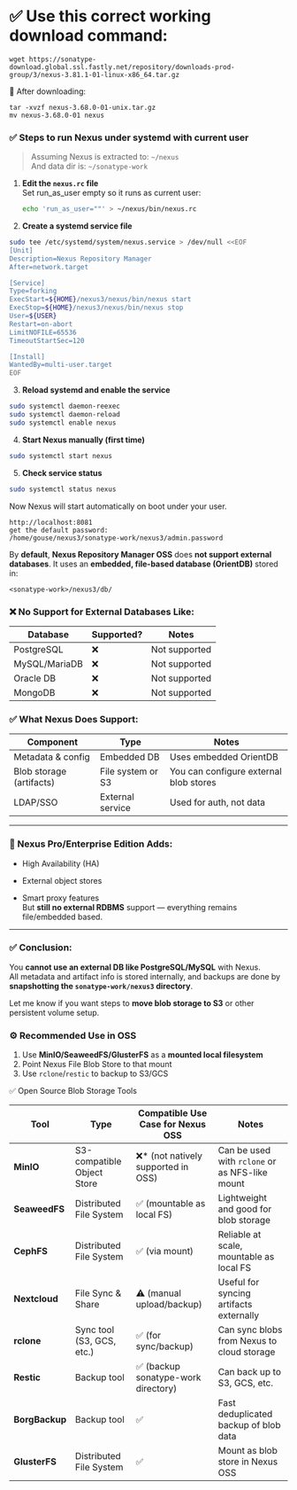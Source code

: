 # ✅ Use this correct working download command:
```
wget https://sonatype-download.global.ssl.fastly.net/repository/downloads-prod-group/3/nexus-3.81.1-01-linux-x86_64.tar.gz
```

🔄 After downloading:
```
tar -xvzf nexus-3.68.0-01-unix.tar.gz
mv nexus-3.68.0-01 nexus
```
### ✅ Steps to run Nexus under systemd with current user

> Assuming Nexus is extracted to: `~/nexus`  
> And data dir is: `~/sonatype-work`

1. **Edit the `nexus.rc` file**  
    Set run_as_user empty so it runs as current user:
    
    ```bash
    echo 'run_as_user=""' > ~/nexus/bin/nexus.rc
    ```

2. **Create a systemd service file**

```bash
sudo tee /etc/systemd/system/nexus.service > /dev/null <<EOF
[Unit]
Description=Nexus Repository Manager
After=network.target

[Service]
Type=forking
ExecStart=${HOME}/nexus3/nexus/bin/nexus start
ExecStop=${HOME}/nexus3/nexus/bin/nexus stop
User=${USER}
Restart=on-abort
LimitNOFILE=65536
TimeoutStartSec=120

[Install]
WantedBy=multi-user.target
EOF
```

3. **Reload systemd and enable the service**

```bash
sudo systemctl daemon-reexec
sudo systemctl daemon-reload
sudo systemctl enable nexus
```

4. **Start Nexus manually (first time)**

```bash
sudo systemctl start nexus
```

5. **Check service status**

```bash
sudo systemctl status nexus
```

Now Nexus will start automatically on boot under your user.

```
http://localhost:8081
get the default password: 
/home/gouse/nexus3/sonatype-work/nexus3/admin.password
```

By **default**, **Nexus Repository Manager OSS** does **not support external databases**. It uses an **embedded, file-based database (OrientDB)** stored in:

```
<sonatype-work>/nexus3/db/
```

### ❌ No Support for External Databases Like:

|Database|Supported?|Notes|
|---|---|---|
|PostgreSQL|❌|Not supported|
|MySQL/MariaDB|❌|Not supported|
|Oracle DB|❌|Not supported|
|MongoDB|❌|Not supported|

### ✅ What Nexus Does Support:

|Component|Type|Notes|
|---|---|---|
|Metadata & config|Embedded DB|Uses embedded OrientDB|
|Blob storage (artifacts)|File system or S3|You can configure external blob stores|
|LDAP/SSO|External service|Used for auth, not data|

---

### 🔐 Nexus Pro/Enterprise Edition Adds:

- High Availability (HA)
    
- External object stores
    
- Smart proxy features  
    But **still no external RDBMS** support — everything remains file/embedded based.
    

---

### ✅ Conclusion:

You **cannot use an external DB like PostgreSQL/MySQL** with Nexus.  
All metadata and artifact info is stored internally, and backups are done by **snapshotting the `sonatype-work/nexus3` directory**.

Let me know if you want steps to **move blob storage to S3** or other persistent volume setup.
### ⚙️ Recommended Use in OSS

1. Use **MinIO/SeaweedFS/GlusterFS** as a **mounted local filesystem**
2. Point Nexus File Blob Store to that mount
3. Use `rclone`/`restic` to backup to S3/GCS

✅ Open Source Blob Storage Tools

| Tool           | Type                       | Compatible Use Case for Nexus OSS  | Notes                                          |
| -------------- | -------------------------- | ---------------------------------- | ---------------------------------------------- |
| **MinIO**      | S3-compatible Object Store | ❌* (not natively supported in OSS) | Can be used with `rclone` or as NFS-like mount |
| **SeaweedFS**  | Distributed File System    | ✅ (mountable as local FS)          | Lightweight and good for blob storage          |
| **CephFS**     | Distributed File System    | ✅ (via mount)                      | Reliable at scale, mountable as local FS       |
| **Nextcloud**  | File Sync & Share          | ⚠️ (manual upload/backup)          | Useful for syncing artifacts externally        |
| **rclone**     | Sync tool (S3, GCS, etc.)  | ✅ (for sync/backup)                | Can sync blobs from Nexus to cloud storage     |
| **Restic**     | Backup tool                | ✅ (backup sonatype-work directory) | Can back up to S3, GCS, etc.                   |
| **BorgBackup** | Backup tool                | ✅                                  | Fast deduplicated backup of blob data          |
| **GlusterFS**  | Distributed File System    | ✅                                  | Mount as blob store in Nexus OSS               |
